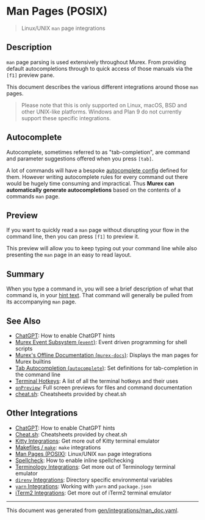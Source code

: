 # Man Pages (POSIX)

> Linux/UNIX `man` page integrations

## Description

`man` page parsing is used extensively throughout Murex. From providing default
autocompletions through to quick access of those manuals via the `[f1]` preview
pane.

This document describes the various different integrations around those `man`
pages.

> Please note that this is only supported on Linux, macOS, BSD and other
> UNIX-like platforms. Windows and Plan 9 do not currently support these
> specific integrations.

## Autocomplete

Autocomplete, sometimes referred to as "tab-completion", are command and
parameter suggestions offered when you press `[tab]`.

A lot of commands will have a bespoke [autocomplete config](/docs/commands/autocomplete.md)
defined for them. However writing autocomplete rules for every command out
there would be hugely time consuming and impractical. Thus **Murex can
automatically generate autocompletions** based on the contents of a commands
`man` page.

## Preview

If you want to quickly read a `man` page without disrupting your flow in the
command line, then you can press `[f1]` to preview it.

This preview will allow you to keep typing out your command line while also
presenting the `man` page in an easy to read layout.

## Summary

When you type a command in, you will see a brief description of what that
command is, in your [hint text](/docs/user-guide/interactive-shell.md#hint-text).
That command will generally be pulled from its accompanying `man` page.

## See Also

* [ChatGPT](../integrations/chatgpt.md):
  How to enable ChatGPT hints
* [Murex Event Subsystem (`event`)](../commands/event.md):
  Event driven programming for shell scripts
* [Murex's Offline Documentation (`murex-docs`)](../commands/murex-docs.md):
  Displays the man pages for Murex builtins
* [Tab Autocompletion (`autocomplete`)](../commands/autocomplete.md):
  Set definitions for tab-completion in the command line
* [Terminal Hotkeys](../user-guide/terminal-keys.md):
  A list of all the terminal hotkeys and their uses
* [`onPreview`](../events/onpreview.md):
  Full screen previews for files and command documentation
* [cheat.sh](../integrations/cheatsh.md):
  Cheatsheets provided by cheat.sh

## Other Integrations

* [ChatGPT](../integrations/chatgpt.md):
  How to enable ChatGPT hints
* [Cheat.sh](../integrations/cheatsh.md):
  Cheatsheets provided by cheat.sh
* [Kitty Integrations](../integrations/kitty.md):
  Get more out of Kitty terminal emulator
* [Makefiles / `make`](../integrations/make.md):
  `make` integrations
* [Man Pages (POSIX)](../integrations/man-pages.md):
  Linux/UNIX `man` page integrations
* [Spellcheck](../integrations/spellcheck.md):
  How to enable inline spellchecking
* [Terminology Integrations](../integrations/terminology.md):
  Get more out of Terminology terminal emulator
* [`direnv` Integrations](../integrations/direnv.md):
  Directory specific environmental variables
* [`yarn` Integrations](../integrations/yarn.md):
  Working with `yarn` and `package.json`
* [iTerm2 Integrations](../integrations/iterm2.md):
  Get more out of iTerm2 terminal emulator


<hr/>

This document was generated from [gen/integrations/man_doc.yaml](https://github.com/lmorg/murex/blob/master/gen/integrations/man_doc.yaml).